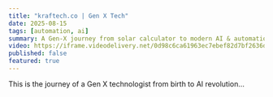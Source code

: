 ```yaml
---
title: "kraftech.co | Gen X Tech"
date: 2025-08-15
tags: [automation, ai]
summary: A Gen-X journey from solar calculator to modern AI & automation—created with AI video (Veo 3) and edited in iMovie; ending on kraftech.co.
video: https://iframe.videodelivery.net/0d98c6ca61963ec7ebef82d7bf2636d0
published: false
featured: true
---
```


This is the journey of a Gen X technologist from birth to AI revolution...
